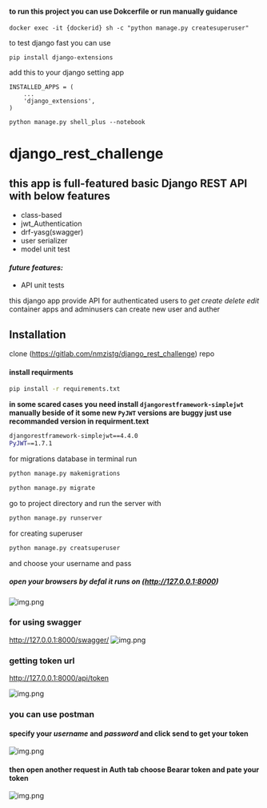 #### to run this project you can use Dokcerfile or run manually guidance 
```
docker exec -it {dockerid} sh -c "python manage.py createsuperuser"
```
to test django fast you can use
```
pip install django-extensions
```
add this to your django setting app
```django
INSTALLED_APPS = (
    ...
    'django_extensions',
)
```
```
python manage.py shell_plus --notebook
```
# django_rest_challenge
## this app is full-featured basic Django REST API with below features

* class-based
* jwt_Authentication
* drf-yasg(swagger)
* user serializer
* model unit test 

#### _future features:_
* API unit tests

this django app provide API for authenticated users to _get_  _create_ _delete_ _edit_ container apps and adminusers can create 
new user and auther 


## Installation
clone (https://gitlab.com/nmzistg/django_rest_challenge) repo


#### install requirments
```bash
pip install -r requirements.txt
```
**in some scared cases you need install `djangorestframework-simplejwt` manually
beside of it some new `PyJWT` versions are buggy just use recommanded version in requirment.text**
```bash
djangorestframework-simplejwt==4.4.0
PyJWT==1.7.1
```
for migrations database in terminal run
```bash
python manage.py makemigrations

python manage.py migrate
```
go to project directory and
run the server with 
```bash
python manage.py runserver
```
for creating superuser
```bash
python manage.py creatsuperuser
```
and choose your username and pass

##### open your browsers by defal it runs on (http://127.0.0.1:8000)
![img.png](readme-images/img2.png)

### for using swagger
http://127.0.0.1:8000/swagger/
![img.png](readme-images/img_1.png)

### getting token url
http://127.0.0.1:8000/api/token

![img.png](readme-images/img.png)

### you can use postman 
#### specify your *username* and *password* and click send to get your token 
![img.png](readme-images/img3.png)

#### then open another request in Auth tab choose Bearar token and pate your token 
![img.png](readme-images/img4.png)
